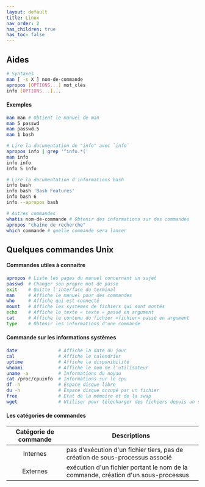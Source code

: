 ```yaml
---
layout: default
title: Linux
nav_order: 2
has_children: true
has_toc: false
---
```


## Aides

```bash
# Syntaxes
man [ -s X ] nom-de-commande
apropos [OPTIONS...] mot_clés
info [OPTIONS...]...
```

#### Exemples

```bash
man man # Obtient le manuel de man
man 5 passwd
man passwd.5
man 1 bash
```

```bash
# Lire la documentation de "info" avec `info`
apropos info | grep '^info.*('
man info
info info
info 5 info
```

```bash
# Lire la documentation d'informations bash
info bash
info bash 'Bash Features'
info bash 6
info --apropos bash
```

```bash
# Autres commandes
whatis nom-de-commande # Obtenir des informations sur des commandes
apropos "chaîne de recherche"
which commande # quelle commande sera lancer
```

## Quelques commandes Unix

#### Commandes utiles à connaitre

```bash
apropos # Liste les pages du manuel concernant un sujet
passwd  # Changer son propre mot de passe
exit    # Quitte l'interface du terminal
man     # Affiche le manuel pour des commandes
who     # Affiche qui est connecté
mount   # Affiche les systèmes de fichiers qui sont montés
echo    # Affiche le texte « texte » passé en argument
cat     # Affiche le contenu du fichier «fichier» passé en argument
type    # Obtenir les informations d'une commande
```

#### Commande sur les informations systèmes

```bash
date               # Affiche la date du jour
cal                # Affiche le calendrier
uptime             # Affiche la disponibilité
whoami             # Affiche le nom de l'utilisateur
uname -a           # Informations du noyau
cat /proc/cpuinfo  # Informations sur le cpu
df -h              # Espace disque libre
du -h              # Espace disque occupé par un fichier
free               # Etat de la mémoire et de la swap
wget               # Utiliser pour télécharger des fichiers depuis un serveur
```

#### Les catégories de commandes

| Catégorie de commande | Descriptions                                                                       |
| :-------------------: | ---------------------------------------------------------------------------------- |
|       Internes        | pas d'exécution d'un fichier tiers, pas de création de sous-processus associé      |
|       Externes        | exécution d'un fichier portant le nom de la commande, création d'un sous-processus |

